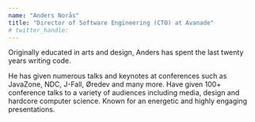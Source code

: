 ```yaml
---
name: "Anders Norås"
title: "Director of Software Engineering (CTO) at Avanade"
# twitter_handle: 
---
```

Originally educated in arts and design, Anders has spent the last twenty years writing code.

He has given numerous talks and keynotes at conferences such as JavaZone, NDC, J-Fall, Øredev and many more. Have given 100+ conference talks to a variety of audiences including media, design and hardcore computer science. Known for an energetic and highly engaging presentations.
